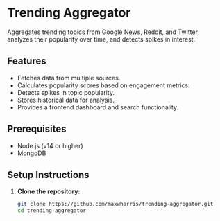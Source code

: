 # Trending Aggregator

Aggregates trending topics from Google News, Reddit, and Twitter, analyzes their popularity over time, and detects spikes in interest.

## Features

- Fetches data from multiple sources.
- Calculates popularity scores based on engagement metrics.
- Detects spikes in topic popularity.
- Stores historical data for analysis.
- Provides a frontend dashboard and search functionality.

## Prerequisites

- Node.js (v14 or higher)
- MongoDB

## Setup Instructions

1. **Clone the repository:**

   ```bash
   git clone https://github.com/maxwharris/trending-aggregator.git
   cd trending-aggregator
